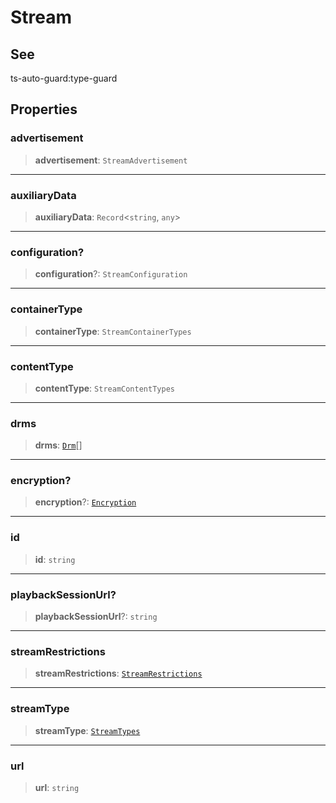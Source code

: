 # Stream

## See

ts-auto-guard:type-guard

## Properties

### advertisement

> **advertisement**: `StreamAdvertisement`

***

### auxiliaryData

> **auxiliaryData**: `Record`<`string`, `any`>

***

### configuration?

> **configuration**?: `StreamConfiguration`

***

### containerType

> **containerType**: `StreamContainerTypes`

***

### contentType

> **contentType**: `StreamContentTypes`

***

### drms

> **drms**: [`Drm`](reference/functions/Drm.md)[]

***

### encryption?

> **encryption**?: [`Encryption`](reference/functions/Encryption.md)

***

### id

> **id**: `string`

***

### playbackSessionUrl?

> **playbackSessionUrl**?: `string`

***

### streamRestrictions

> **streamRestrictions**: [`StreamRestrictions`](reference/functions/StreamRestrictions.md)

***

### streamType

> **streamType**: [`StreamTypes`](reference/enumerations/StreamTypes.md)

***

### url

> **url**: `string`
